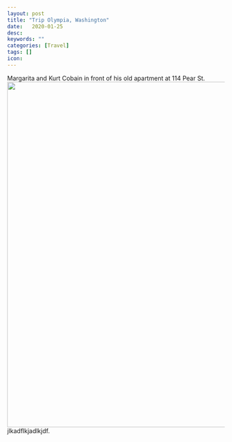 ```yaml
---
layout: post
title: "Trip Olympia, Washington"
date:   2020-01-25
desc:
keywords: ""
categories: [Travel]
tags: []
icon:
---
```

Margarita and Kurt Cobain in front of his old apartment at 114 Pear St.<br><img src="https://github.com/harrydurbin/harrydurbin.github.io/blob/master/_posts/img/margarita_and_kurt.png?raw=true" width="800px" />jlkadflkjadlkjdf.

<!-- ![alt text](https://github.com/harrydurbin/harrydurbin.github.io/blob/master/_posts/img/margarita_and_kurt.png?raw=true "Logo Title Text 1") -->
